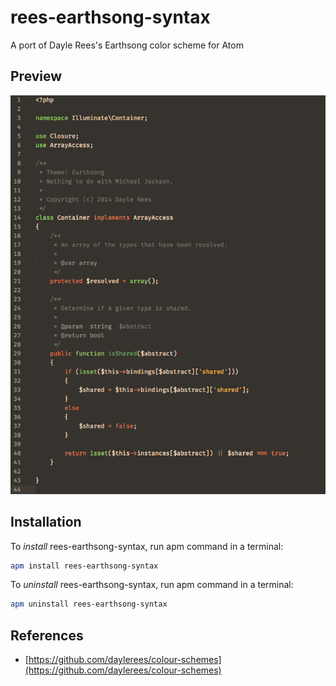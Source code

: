 # rees-earthsong-syntax

A port of Dayle Rees's Earthsong color scheme for Atom

## Preview

![Screenshot](./screenshot.png)

## Installation

To *install* rees-earthsong-syntax, run apm command in a terminal:

```bash
apm install rees-earthsong-syntax
```

To *uninstall* rees-earthsong-syntax, run apm command in a terminal:

```bash
apm uninstall rees-earthsong-syntax
```

## References

* [https://github.com/daylerees/colour-schemes](https://github.com/daylerees/colour-schemes)

